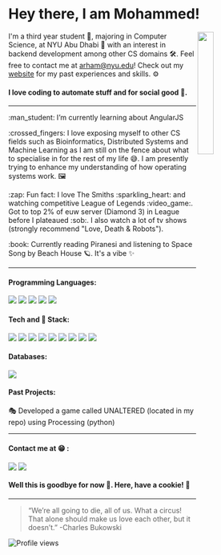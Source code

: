 # Hey there, I am Mohammed! 
 <!--
# Heyy!!!, I am [Mohammed](www.arham.comingsoon)! 
:dart: I'm currently open to work and searching for Spring 2022 & Summer 2022 SWE Internship opportunities.<br>
:gear: I’m currently working on my portfolio site.<br>
-->

<img align="right" width="25%" src ="https://i.imgur.com/oIsKpXd.gif">

I'm a third year student :person_in_tuxedo:, majoring in Computer Science, at NYU Abu Dhabi :purple_heart: with an interest in backend development among other CS domains :hammer_and_wrench:. Feel free to contact me at arham@nyu.edu!
Check out my [website](https://heartarmy.github.io/) for my past experiences and skills. ⚙️


#### I love coding to automate stuff and for social good :partying_face:. 

---


<!-- :gear: I’m currently learning AngularJS <br> -->
<p>:man_student: I’m currently learning about AngularJS <br></p>

<p>:crossed_fingers: I love exposing myself to other CS fields such as Bioinformatics, Distributed Systems and Machine Learning as I am still on the fence about what to specialise in for the rest of my life 😅. I am presently trying to enhance my understanding of how operating systems work. 🖼<br> </p>

<p>:zap: Fun fact: I love The Smiths :sparkling_heart: and watching competitive League of Legends :video_game:. Got to top 2% of euw server (Diamond 3) in League before I plateaued :sob:. I also watch a lot of tv shows (strongly recommend "Love, Death & Robots").  <br></p>

<p>:book: Currently reading Piranesi and listening to Space Song by Beach House 🪐. It's a vibe ✨ <br></p>

---

#### Programming Languages:

<p align="left">
<img src="https://img.icons8.com/color/30/000000/c-plus-plus-logo.png"/>
<img src="https://img.icons8.com/color/30/000000/c-programming.png"/>
<img src="https://img.icons8.com/color/30/000000/javascript.png"/>
<img src="https://img.icons8.com/color/30/000000/python.png"/>
<img src="https://img.icons8.com/officel/30/000000/php-logo.png"/>
</p>

#### Tech and :wrench: Stack:

<p align="left">
<img src="https://img.icons8.com/color/30/000000/html-5.png"/>
<img src="https://img.icons8.com/color/30/000000/css3.png"/>
<img src="https://img.icons8.com/plasticine/30/000000/react.png"/>
<img src="https://img.icons8.com/color/30/000000/bootstrap.png"/>
<img src="https://img.icons8.com/color/30/000000/git.png"/>
<img src="https://img.icons8.com/fluent/30/000000/visual-studio-code-2019.png"/>
<img src="https://img.icons8.com/nolan/30/heroku.png"/>
<!-- <img src="https://img.icons8.com/color/30/000000/firebase.png"/> -->
<img src="https://img.icons8.com/ios-filled/30/000000/jquery.png"/>
<img src="https://img.icons8.com/color/30/000000/linux.png"/>
<!-- <img src="https://img.icons8.com/color/30/000000/graphql.png"/> -->

</p>

#### Databases:

<p align="left">
<img src="https://img.icons8.com/color/30/000000/postgreesql.png"/>
</p>

<!-- #### DevOps:
<p align="left">

coming soon ;)

<img src="https://img.icons8.com/color/30/000000/amazon-web-services.png"/>
<img src="https://img.icons8.com/color/30/000000/kubernetes.png"/>
<img src="https://img.icons8.com/color/30/000000/docker.png"/>

</p>
 -->
 
 
 
 #### Past Projects:

:performing_arts: Developed a game called UNALTERED (located in my repo) using Processing (python)

---




#### Contact me at :grin: : 

[<img align="center" src="https://img.icons8.com/fluent/30/000000/linkedin.png"/>][linkedin]
[<img align="center" src="https://img.icons8.com/dusk/30/000000/email.png"/>][email]</br>

[linkedin]: https://www.linkedin.com/in/mohdarham/
[email]: mailto:maj596@nyu.edu

#### Well this is goodbye for now 👋. Here, have a cookie! 🍪 
---
> “We’re all going to die, all of us. What a circus! That alone should make us love each other, but it doesn’t.” -Charles Bukowski 

![Profile views](https://gpvc.arturio.dev/heartarmy)
